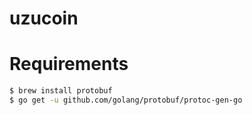 # uzucoin

# Requirements
```sh
$ brew install protobuf
$ go get -u github.com/golang/protobuf/protoc-gen-go
```
